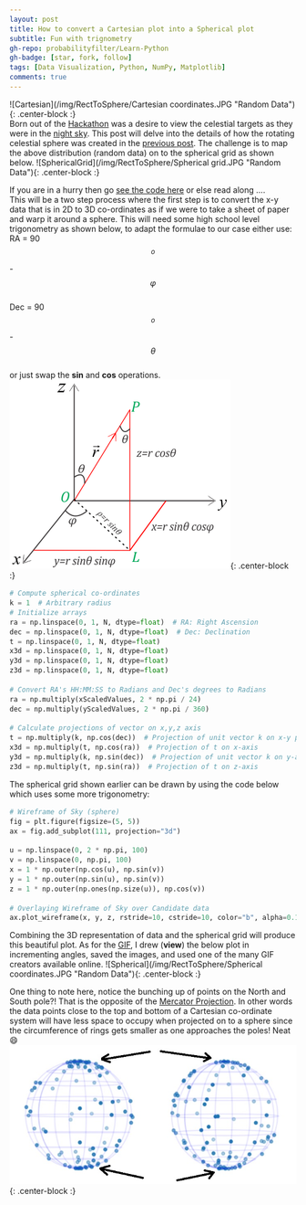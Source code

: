 ```yaml
---
layout: post
title: How to convert a Cartesian plot into a Spherical plot
subtitle: Fun with trignometry 
gh-repo: probabilityfilter/Learn-Python
gh-badge: [star, fork, follow]
tags: [Data Visualization, Python, NumPy, Matplotlib]
comments: true
---
```


![Cartesian](/img/RectToSphere/Cartesian coordinates.JPG "Random Data"){: .center-block :}  
Born out of the [Hackathon](https://probabilityfilter.github.io/2017-07-20-SETI-IBM-Hackathon/) was a desire to view the celestial targets as they were in the [night sky](https://probabilityfilter.github.io/2018-01-15-Cartesian-to-Spherical-Kepler-Data/). This post will delve into the details of how the rotating celestial sphere was created in the [previous post](https://probabilityfilter.github.io/2018-01-15-Cartesian-to-Spherical-Kepler-Data/). The challenge is to map the above distribution (random data) on to the spherical grid as shown below.
![SphericalGrid](/img/RectToSphere/Spherical grid.JPG "Random Data"){: .center-block :}  

If you are in a hurry then go [see the code here](https://github.com/probabilityfilter/Learn-Python/blob/master/RectToSphere/RectToSphere.py) or else read along ....  
This will be a two step process where the first step is to convert the x-y data that is in 2D to 3D co-ordinates as if we were to take a sheet of paper and warp it around a sphere. This will need some high school level trigonometry as shown below, to adapt the formulae to our case either use:  
RA = 90$$^o$$ - $$\varphi$$  
Dec = 90$$^o$$ - $$\theta$$  
or just swap the **sin** and **cos** operations.  
![Trignometry](/img/RectToSphere/Trignometry.png "Trignometry"){: .center-block :}  
```python
# Compute spherical co-ordinates
k = 1  # Arbitrary radius
# Initialize arrays
ra = np.linspace(0, 1, N, dtype=float)  # RA: Right Ascension
dec = np.linspace(0, 1, N, dtype=float)  # Dec: Declination
t = np.linspace(0, 1, N, dtype=float)
x3d = np.linspace(0, 1, N, dtype=float)
y3d = np.linspace(0, 1, N, dtype=float)
z3d = np.linspace(0, 1, N, dtype=float)

# Convert RA's HH:MM:SS to Radians and Dec's degrees to Radians
ra = np.multiply(xScaledValues, 2 * np.pi / 24)
dec = np.multiply(yScaledValues, 2 * np.pi / 360)

# Calculate projections of vector on x,y,z axis
t = np.multiply(k, np.cos(dec))  # Projection of unit vector k on x-y plane
x3d = np.multiply(t, np.cos(ra))  # Projection of t on x-axis
y3d = np.multiply(k, np.sin(dec))  # Projection of unit vector k on y-axis
z3d = np.multiply(t, np.sin(ra))  # Projection of t on z-axis
```

The spherical grid shown earlier can be drawn by using the code below which uses some more trigonometry:
```python
# Wireframe of Sky (sphere)
fig = plt.figure(figsize=(5, 5))
ax = fig.add_subplot(111, projection="3d")

u = np.linspace(0, 2 * np.pi, 100)
v = np.linspace(0, np.pi, 100)
x = 1 * np.outer(np.cos(u), np.sin(v))
y = 1 * np.outer(np.sin(u), np.sin(v))
z = 1 * np.outer(np.ones(np.size(u)), np.cos(v))

# Overlaying Wireframe of Sky over Candidate data
ax.plot_wireframe(x, y, z, rstride=10, cstride=10, color="b", alpha=0.1)
```
  
Combining the 3D representation of data and the spherical grid will produce this beautiful plot. As for the [GIF](https://en.wikipedia.org/wiki/GIF), I drew (**view**) the below plot in incrementing angles, saved the images, and used one of the many GIF creators available online.
![Spherical](/img/RectToSphere/Spherical coordinates.JPG "Random Data"){: .center-block :}   

One thing to note here, notice the bunching up of points on the North and South pole?! That is the opposite of the [Mercator Projection](https://en.wikipedia.org/wiki/Mercator_projection). In other words the data points close to the top and bottom of a Cartesian co-ordinate system will have less space to occupy when projected on to a sphere since the circumference of rings gets smaller as one approaches the poles! Neat :smile:
![BunchingOfPoints](/img/RectToSphere/BunchingUp.jpg "anti-Mercaptor Projection Effect"){: .center-block :} 

